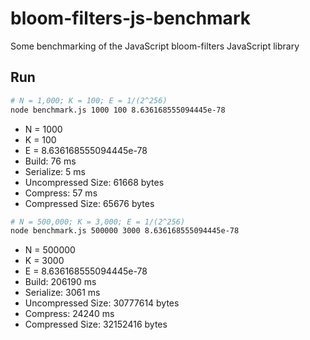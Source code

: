 # bloom-filters-js-benchmark
Some benchmarking of the JavaScript bloom-filters JavaScript library

## Run

```bash
# N = 1,000; K = 100; E = 1/(2^256)
node benchmark.js 1000 100 8.636168555094445e-78
```

* N = 1000
* K = 100
* E = 8.636168555094445e-78
* Build: 76 ms
* Serialize: 5 ms
* Uncompressed Size: 61668 bytes
* Compress: 57 ms
* Compressed Size: 65676 bytes

```bash
# N = 500,000; K = 3,000; E = 1/(2^256)
node benchmark.js 500000 3000 8.636168555094445e-78
```

* N = 500000
* K = 3000
* E = 8.636168555094445e-78
* Build: 206190 ms
* Serialize: 3061 ms
* Uncompressed Size: 30777614 bytes
* Compress: 24240 ms
* Compressed Size: 32152416 bytes
